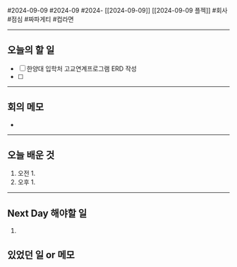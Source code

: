 #2024-09-09 #2024-09 #2024- [[2024-09-09]] [[2024-09-09 플젝]]
#회사 #점심 #짜파게티 #컵라면

---
## 오늘의 할 일
- [ ] 한양대 입학처 고교연계프로그램 ERD 작성
- [ ] 
---
## 회의 메모
- 
---
## 오늘 배운 것
1. 오전
    1. 
2. 오후
    1. 
---
## Next Day 해야할 일
1. 


## 있었던 일 or 메모